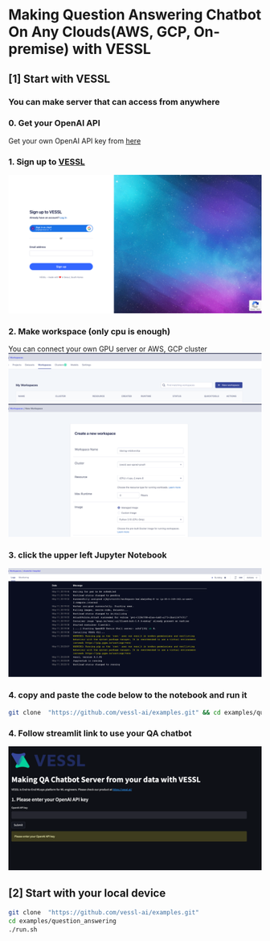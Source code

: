 # Making Question Answering Chatbot On Any Clouds(AWS, GCP, On-premise) with VESSL

## [1] Start with VESSL 
### You can make server that can access from anywhere

### 0. Get your OpenAI API
Get your own OpenAI API key from [here](https://platform.openai.com/account/api-keys)

### 1. Sign up to [VESSL](https://vessl.ai)
![plot](../imgs/signup.png)

### 2. Make workspace (only cpu is enough)
You can connect your own GPU server or AWS, GCP cluster
![plot](../imgs/workspace.png)
![plot](../imgs/workspace_make.png)

### 3. click the upper left Jupyter Notebook
![plot](../imgs/workspace_log.png)

### 4. copy and paste the code below to the notebook and run it
```bash
git clone  "https://github.com/vessl-ai/examples.git" && cd examples/question_answering && ./run.sh
```

### 4. Follow streamlit link to use your QA chatbot
![plot](../imgs/streamlit_demo.png)

## [2] Start with your local device

```bash
git clone  "https://github.com/vessl-ai/examples.git"
cd examples/question_answering
./run.sh
```

